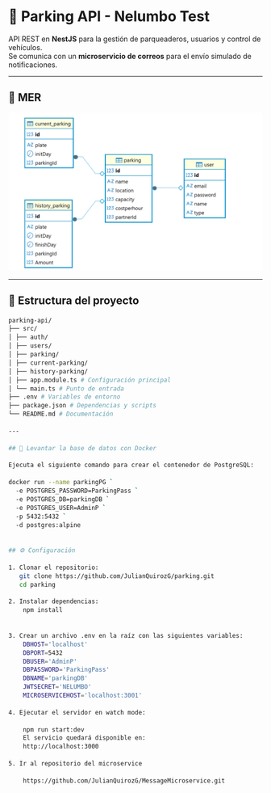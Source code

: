 # 🚗 Parking API - Nelumbo Test

API REST en **NestJS** para la gestión de parqueaderos, usuarios y control de vehículos.  
Se comunica con un **microservicio de correos** para el envío simulado de notificaciones.

---
## 📂 MER

![MER](./image.png)

---
## 📂 Estructura del proyecto
```bash
parking-api/
├── src/
│ ├── auth/
│ ├── users/ 
│ ├── parking/ 
│ ├── current-parking/ 
│ ├── history-parking/ 
│ ├── app.module.ts # Configuración principal
│ └── main.ts # Punto de entrada
├── .env # Variables de entorno
├── package.json # Dependencias y scripts
└── README.md # Documentación

---

## 🐘 Levantar la base de datos con Docker

Ejecuta el siguiente comando para crear el contenedor de PostgreSQL:

docker run --name parkingPG `
  -e POSTGRES_PASSWORD=ParkingPass `
  -e POSTGRES_DB=parkingDB `
  -e POSTGRES_USER=AdminP `
  -p 5432:5432 `
  -d postgres:alpine


## ⚙️ Configuración

1. Clonar el repositorio:
   git clone https://github.com/JulianQuirozG/parking.git
   cd parking

2. Instalar dependencias:
    npm install


3. Crear un archivo .env en la raíz con las siguientes variables:
    DBHOST='localhost'
    DBPORT=5432
    DBUSER='AdminP'
    DBPASSWORD='ParkingPass'
    DBNAME='parkingDB'
    JWTSECRET='NELUMBO' 
    MICROSERVICEHOST='localhost:3001'

4. Ejecutar el servidor en watch mode:

    npm run start:dev
    El servicio quedará disponible en:
    http://localhost:3000

5. Ir al repositorio del microservice

    https://github.com/JulianQuirozG/MessageMicroservice.git